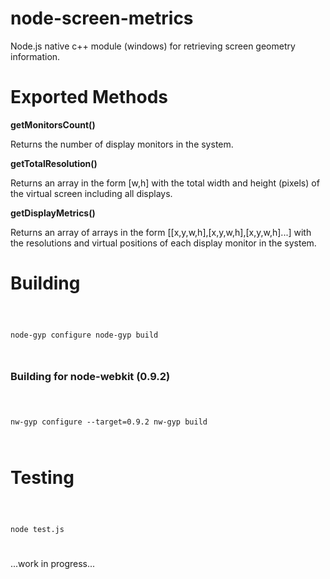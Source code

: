 node-screen-metrics
===================

Node.js native c++ module (windows) for retrieving screen geometry information.

<h1>Exported Methods</h1>

<b>getMonitorsCount()</b> 

Returns the number of display monitors in the system.


<b>getTotalResolution()</b> 

Returns an array in the form [w,h] with the total width and height (pixels) of the virtual screen including all displays.


<b>getDisplayMetrics()</b> 

Returns an array of arrays in the form [[x,y,w,h],[x,y,w,h],[x,y,w,h]...] with the resolutions and virtual positions of each display monitor in the system.


<h1>Building</h1>

<code>

node-gyp configure
node-gyp build

</code>

<h3>Building for node-webkit (0.9.2)</h3>

<code>

nw-gyp configure --target=0.9.2
nw-gyp build

</code>

<h1>Testing</h1>

<code>

  node test.js
  
</code>


...work in progress...
